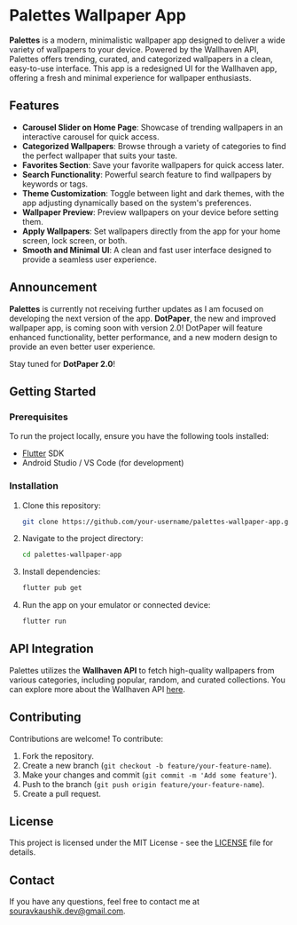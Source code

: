 
# Palettes Wallpaper App

**Palettes** is a modern, minimalistic wallpaper app designed to deliver a wide variety of wallpapers to your device. Powered by the Wallhaven API, Palettes offers trending, curated, and categorized wallpapers in a clean, easy-to-use interface. This app is a redesigned UI for the Wallhaven app, offering a fresh and minimal experience for wallpaper enthusiasts.

## Features

- **Carousel Slider on Home Page**: Showcase of trending wallpapers in an interactive carousel for quick access.
- **Categorized Wallpapers**: Browse through a variety of categories to find the perfect wallpaper that suits your taste.
- **Favorites Section**: Save your favorite wallpapers for quick access later.
- **Search Functionality**: Powerful search feature to find wallpapers by keywords or tags.
- **Theme Customization**: Toggle between light and dark themes, with the app adjusting dynamically based on the system's preferences.
- **Wallpaper Preview**: Preview wallpapers on your device before setting them.
- **Apply Wallpapers**: Set wallpapers directly from the app for your home screen, lock screen, or both.
- **Smooth and Minimal UI**: A clean and fast user interface designed to provide a seamless user experience.

## Announcement

**Palettes** is currently not receiving further updates as I am focused on developing the next version of the app. **DotPaper**, the new and improved wallpaper app, is coming soon with version 2.0! DotPaper will feature enhanced functionality, better performance, and a new modern design to provide an even better user experience.

Stay tuned for **DotPaper 2.0**!

## Getting Started

### Prerequisites

To run the project locally, ensure you have the following tools installed:

- [Flutter](https://flutter.dev) SDK
- Android Studio / VS Code (for development)

### Installation

1. Clone this repository:

   ```bash
   git clone https://github.com/your-username/palettes-wallpaper-app.git
   ```

2. Navigate to the project directory:

   ```bash
   cd palettes-wallpaper-app
   ```

3. Install dependencies:

   ```bash
   flutter pub get
   ```

4. Run the app on your emulator or connected device:

   ```bash
   flutter run
   ```

## API Integration

Palettes utilizes the **Wallhaven API** to fetch high-quality wallpapers from various categories, including popular, random, and curated collections. You can explore more about the Wallhaven API [here](https://wallhaven.cc/help/api).

## Contributing

Contributions are welcome! To contribute:

1. Fork the repository.
2. Create a new branch (`git checkout -b feature/your-feature-name`).
3. Make your changes and commit (`git commit -m 'Add some feature'`).
4. Push to the branch (`git push origin feature/your-feature-name`).
5. Create a pull request.

## License

This project is licensed under the MIT License - see the [LICENSE](LICENSE) file for details.

## Contact

If you have any questions, feel free to contact me at [souravkaushik.dev@gmail.com](mailto:souravkaushik.dev@gmail.com).

